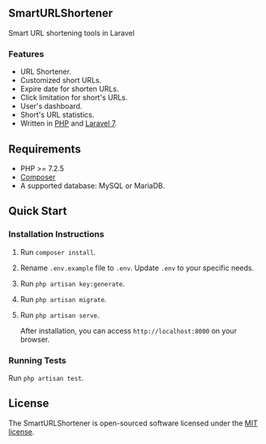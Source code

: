 ## SmartURLShortener

Smart URL shortening tools in Laravel

### Features
* URL Shortener.
* Customized short URLs.
* Expire date for shorten URLs.
* Click limitation for short's URLs.
* User's dashboard.
* Short's URL statistics.
* Written in [PHP](https://www.php.net/) and [Laravel 7](https://laravel.com/docs/7.x).

## Requirements
* PHP >= 7.2.5
* [Composer](https://getcomposer.org)
* A supported database: MySQL or MariaDB.

## Quick Start

### Installation Instructions
1. Run `composer install`.

2. Rename `.env.example` file to `.env`. Update `.env` to your specific needs.

3. Run `php artisan key:generate`.

4. Run `php artisan migrate`.

5. Run `php artisan serve`.

   After installation, you can access `http://localhost:8000` on your browser.

### Running Tests

Run `php artisan test`.
 

## License

The SmartURLShortener is open-sourced software licensed under the [MIT license](https://opensource.org/licenses/MIT).
